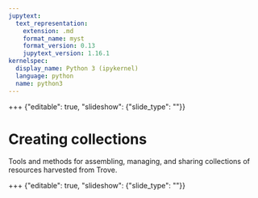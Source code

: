 ```yaml
---
jupytext:
  text_representation:
    extension: .md
    format_name: myst
    format_version: 0.13
    jupytext_version: 1.16.1
kernelspec:
  display_name: Python 3 (ipykernel)
  language: python
  name: python3
---
```


+++ {"editable": true, "slideshow": {"slide_type": ""}}

# Creating collections

Tools and methods for assembling, managing, and sharing collections of resources harvested from Trove.

+++ {"editable": true, "slideshow": {"slide_type": ""}}

```{tableofcontents}

```
